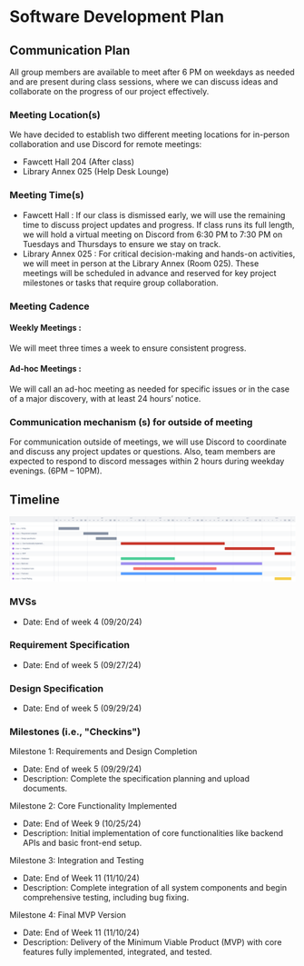 # Software Development Plan

## Communication Plan

All group members are available to meet after 6 PM on weekdays as needed and are present during class sessions, where we can discuss ideas and collaborate on the progress of our project effectively.

### Meeting Location(s)

We have decided to establish two different meeting locations for in-person collaboration and use Discord for remote meetings:

- Fawcett Hall 204 (After class)
- Library Annex 025 (Help Desk Lounge)

### Meeting Time(s)

- Fawcett Hall : 
  If our class is dismissed early, we will use the remaining time to discuss project updates and progress. If class runs its full length, we will hold a virtual meeting on Discord from 6:30 PM to 7:30 PM on Tuesdays and Thursdays to ensure we stay on track.
- Library Annex 025 : 
  For critical decision-making and hands-on activities, we will meet in person at the Library Annex (Room 025). These meetings will be scheduled in advance and reserved for key project milestones or tasks that require group collaboration.

### Meeting Cadence

#### Weekly Meetings :

We will meet three times a week to ensure consistent progress.

#### Ad-hoc Meetings :

We will call an ad-hoc meeting as needed for specific issues or in the case of a major discovery, with at least 24 hours’ notice.

### Communication mechanism (s) for outside of meeting

For communication outside of meetings, we will use Discord to coordinate and discuss any project updates or questions.
Also, team members are expected to respond to discord messages within 2 hours during weekday evenings. (6PM – 10PM).

## Timeline

![image](./Gantt_Jira.png)

### MVSs

- Date: End of week 4 (09/20/24)

### Requirement Specification

- Date: End of week 5 (09/27/24)

### Design Specification

- Date: End of week 5 (09/29/24)

### Milestones (i.e., "Checkins")

Milestone 1: Requirements and Design Completion
- Date: End of week 5 (09/29/24)
- Description: Complete the specification planning and upload documents.

Milestone 2: Core Functionality Implemented
- Date: End of Week 9 (10/25/24)
- Description: Initial implementation of core functionalities like backend APIs and basic front-end setup.

Milestone 3: Integration and Testing
- Date: End of Week 11 (11/10/24)
- Description: Complete integration of all system components and begin comprehensive testing, including bug fixing.

Milestone 4: Final MVP Version
- Date: End of Week 11 (11/10/24)
- Description: Delivery of the Minimum Viable Product (MVP) with core features fully implemented, integrated, and tested.
